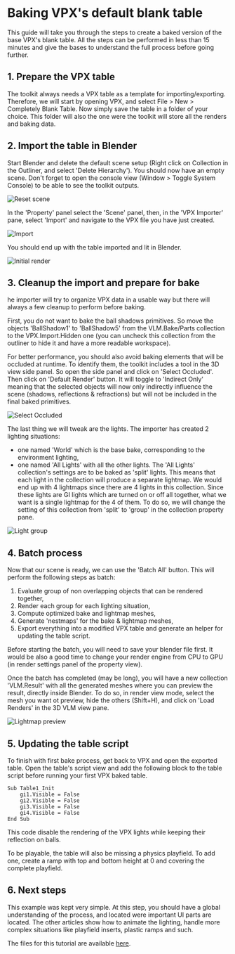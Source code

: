 # Baking VPX's default blank table

This guide will take you through the steps to create a baked version of the base VPX's blank table. All the steps can be performed in less than 15 minutes and give the bases to understand the full process before going further.


## 1. Prepare the VPX table

The toolkit always needs a VPX table as a template for importing/exporting. Therefore, we will start by opening VPX, and select File > New > Completely Blank Table. Now simply save the table in a folder of your choice. This folder will also the one were the toolkit will store all the renders and baking data.


## 2. Import the table in Blender

Start Blender and delete the default scene setup (Right click on Collection in the Outliner, and select 'Delete Hierarchy'). You should now have an empty scene. Don't forget to open the console view (Window > Toggle System Console) to be able to see the toolkit outputs.

![Reset scene](BT-01%20Delete%20Hierarchy.png)

In the 'Property' panel select the 'Scene' panel, then, in the 'VPX Importer' pane, select 'Import' and navigate to the VPX file you have just created.

![Import](BT-02%20Import.png)

You should end up with the table imported and lit in Blender.

![Initial render](BT-03%20After%20import.png)


## 3. Cleanup the import and prepare for bake

he importer will try to organize VPX data in a usable way but there will always a few cleanup to perform before baking.

First, you do not want to bake the ball shadows primitives. So move the objects 'BallShadow1' to 'BallShadow5' from the VLM.Bake/Parts collection to the VPX.Import.Hidden one (you can uncheck this collection from the outliner to hide it and have a more readable workspace).

For better performance, you should also avoid baking elements that will be occluded at runtime. To identify them, the toolkit includes a tool in the 3D view side panel. So open the side panel and click on 'Select Occluded'. Then click on 'Default Render' button. It will toggle to 'Indirect Only' meaning that the selected objects will now only indirectly influence the scene (shadows, reflections & refractions) but will not be included in the final baked primitives.

![Select Occluded](BT-04%20Select%20occluded.png)

The last thing we will tweak are the lights. The importer has created 2 lighting situations:
- one named 'World' which is the base bake, corresponding to the environment lighting,
- one named 'All Lights' with all the other lights.
The 'All Lights' collection's settings are to be baked as 'split' lights. This means that each light in the collection will produce a separate lightmap. We would end up with 4 lightmaps since there are 4 lights in this collection. Since these lights are GI lights which are turned on or off all together, what we want is a single lightmap for the 4 of them. To do so, we will change the setting of this collection from 'split' to 'group' in the collection property pane.

![Light group](BT-05%20Light%20group.png)


## 4. Batch process

Now that our scene is ready, we can use the 'Batch All' button. This will perform the following steps as batch:
1. Evaluate group of non overlapping objects that can be rendered together,
2. Render each group for each lighting situation,
3. Compute optimized bake and lightmap meshes,
4. Generate 'nestmaps' for the bake & lightmap meshes,
5. Export everything into a modified VPX table and generate an helper for updating the table script.

Before starting the batch, you will need to save your blender file first. It would be also a good time to change your render engine from CPU to GPU (in render settings panel of the property view).

Once the batch has completed (may be long), you will have a new collection 'VLM.Result' with all the generated meshes where you can preview the result, directly inside Blender. To do so, in render view mode, select the mesh you want ot preview, hide the others (Shift+H), and click on 'Load Renders' in the 3D VLM view pane.

![Lightmap preview](BT-06%20Lightmap%20preview.png)


## 5. Updating the table script

To finish with first bake process, get back to VPX and open the exported table. Open the table's script view and add the following block to the table script before running your first VPX baked table.

```
Sub Table1_Init
	gi1.Visible = False
	gi2.Visible = False
	gi3.Visible = False
	gi4.Visible = False
End Sub
```
This code disable the rendering of the VPX lights while keeping their reflection on balls.

To be playable, the table will also be missing a physics playfield. To add one, create a ramp with top and bottom height at 0 and covering the complete playfield.

## 6. Next steps

This example was kept very simple. At this step, you should have a global understanding of the process, and located were important UI parts are located. The other articles show how to animate the lighting, handle more complex situations like playfield inserts, plastic ramps and such.


The files for this tutorial are available [here](Blank%20Table).